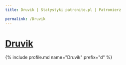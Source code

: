 ```yaml
---
title: Druvik | Statystyki patronite.pl | Patromierz

permalink: /Druvik
---
```


# [Druvik](https://patronite.pl/Druvik)

{% include profile.md name="Druvik" prefix="d" %}
